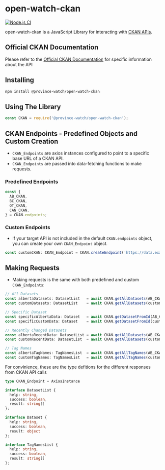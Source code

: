 # open-watch-ckan

[![Node.js CI](https://github.com/ProvinceWatch/open-watch/actions/workflows/node.js.yml/badge.svg)](https://github.com/ProvinceWatch/open-watch-ckan/actions/workflows/node.js.yml)

open-watch-ckan is a JavaScript Library for interacting with [CKAN APIs](https://ckan.org/).

## Official CKAN Documentation
Please refer to the [Official CKAN Documentation](https://docs.ckan.org/en/2.10/) for specific information about the API

## Installing
```bash
npm install @province-watch/open-watch-ckan
```

## Using The Library
```js
const CKAN = require('@province-watch/open-watch-ckan');
```
## CKAN Endpoints - Predefined Objects and Custom Creation
- `CKAN_Endpoints` are axios instances configured to point to a specific base URL of a CKAN API.
- `CKAN_Endpoints` are passed into data-fetching functions to make requests.

### Predefined Endpoints
```ts
const {
  AB_CKAN,
  BC_CKAN,
  OT_CKAN,
  CAN_CKAN,
} = CKAN.endpoints;
```
### Custom Endpoints
- If your target API is not included in the default `CKAN.endpoints` object, you can create your own `CKAN_Endpoint` object.
```ts
const customCKAN: CKAN_Endpoint = CKAN.createEndpoint('https://data.example.ckan.api/3');
```

## Making Requests
- Making requests is the same with both predefined and custom `CKAN_Endpoints`:
```ts
// All Datasets
const albertaDatasets: DatasetList   = await CKAN.getAllDatasets(AB_CKAN);
const customDatasets: DatasetList    = await CKAN.getAllDatasets(customCKAN);

// Specific Dataset
const specificAlbertaData: Dataset   = await CKAN.getDatasetFromId(AB_CKAN, '<dataset_id>');
const specificCustomData: Dataset    = await CKAN.getDatasetFromId(customCKAN, '<dataset_id>');

// Recently Changed Datasets
const albertaRecentData: DatasetList = await CKAN.getAllDatasets(AB_CKAN);
const customRecentData: DatasetList  = await CKAN.getAllDatasets(customCKAN);

// Tag Names
const albertaTagNames: TagNamesList  = await CKAN.getAllTagNames(AB_CKAN);
const customTagNames: TagNamesList   = await CKAN.getAllTagNames(customCKAN);
```

For convinience, these are the type defitions for the different responses from CKAN API calls
```ts
type CKAN_Endpoint = AxiosInstance

interface DatasetList {
  help: string,
  success: boolean,
  result: string[]
};

interface Dataset {
  help: string,
  success: boolean,
  result: object
};

interface TagNamesList {
  help: string,
  success: boolean,
  result: string[]
};
```
